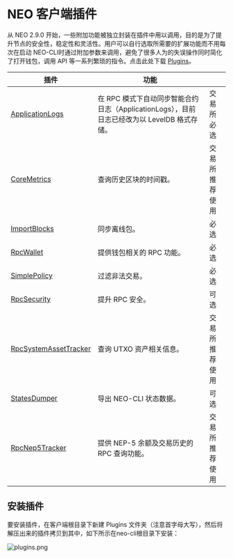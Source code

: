 # NEO 客户端插件

从 NEO 2.9.0 开始，一些附加功能被独立封装在插件中用以调用，目的是为了提升节点的安全性，稳定性和灵活性。用户可以自行选取所需要的扩展功能而不用每次在启动 NEO-CLI时通过附加参数来调用，避免了很多人为的失误操作同时简化了打开钱包，调用 API 等一系列繁琐的指令。点击此处下载 [Plugins](https://github.com/neo-project/neo-plugins/releases)。

| 插件                                                         | 功能                                                         |                                                    |
| ------------------------------------------------------------ | ------------------------------------------------------------ | -------------------------------------------------- |
| [ApplicationLogs](https://github.com/neo-project/neo-plugins/releases/download/v2.10.0/ApplicationLogs.zip) | 在 RPC 模式下自动同步智能合约日志（ApplicationLogs），目前日志已经改为以 LevelDB 格式存储。 | 交易所必选                                         |
| [CoreMetrics](https://github.com/neo-project/neo-plugins/releases/download/v2.10.2/CoreMetrics.zip) | 查询历史区块的时间戳。                                       | 交易所推荐使用                                     |
| [ImportBlocks](https://github.com/neo-project/neo-plugins/releases/download/v2.10.0/ImportBlocks.zip) | 同步离线包。                                                 | 必选                                               |
| [RpcWallet](https://github.com/neo-project/neo-plugins/releases/download/v2.10.0/RpcWallet.zip) | 提供钱包相关的 RPC 功能。                                    | 必选                                               |
| [SimplePolicy](https://github.com/neo-project/neo-plugins/releases/download/v2.10.0/SimplePolicy.zip) | 过滤非法交易。                                         | 必选                                                 |
| [RpcSecurity](https://github.com/neo-project/neo-plugins/releases/download/v2.10.0/RpcSecurity.zip) | 提升 RPC 安全。                                              | 可选                                               |
| [RpcSystemAssetTracker](https://github.com/neo-project/neo-plugins/releases/download/v2.10.2/RpcSystemAssetTracker.zip) | 查询 UTXO 资产相关信息。                                     | 交易所推荐使用                                     |
| [StatesDumper](https://github.com/neo-project/neo-plugins/releases/download/v2.10.0/StatesDumper.zip) | 导出 NEO-CLI 状态数据。                                      | 可选                                               |
| [RpcNep5Tracker](https://github.com/neo-project/neo-plugins/releases/download/v2.10.0/RpcNep5Tracker.zip) | 提供 NEP-5 余额及交易历史的 RPC 查询功能。                   | 交易所推荐使用                                               |

## 安装插件

要安装插件，在客户端根目录下新建 Plugins 文件夹（注意首字母大写），然后将解压出来的插件拷贝到其中，如下所示在neo-cli根目录下安装：

![plugins.png](../../assets/plugins.png)



